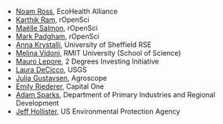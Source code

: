 -   [Noam Ross](https://github.com/noamross), EcoHealth Alliance
-   [Karthik Ram](https://github.com/karthik), rOpenSci
-   [Maëlle Salmon](https://github.com/maelle), rOpenSci
-   [Mark Padgham](https://github.com/mpadge), rOpenSci
-   [Anna Krystalli](https://github.com/annakrystalli), University of Sheffield RSE
-   [Melina Vidoni](https://github.com/melvidoni), RMIT University (School of Science)
-   [Mauro Lepore](https://github.com/maurolepore), 2 Degrees Investing Initiative
-   [Laura DeCicco](https://github.com/ldecicco-USGS), USGS
-   [Julia Gustavsen](https://github.com/jooolia), Agroscope
-   [Emily Riederer](https://github.com/emilyriederer), Capital One
-   [Adam Sparks](https://github.com/adamhsparks), Department of Primary Industries and Regional Development
-   [Jeff Hollister](https://github.com/jhollist), US Environmental Protection Agency
